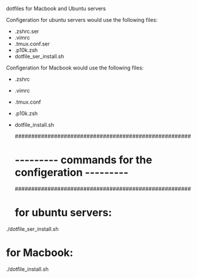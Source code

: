 dotfiles for Macbook and Ubuntu servers

Configeration for ubuntu servers would use the following files:
* .zshrc.ser
* .vimrc
* .tmux.conf.ser
* .p10k.zsh
* dotfile_ser_install.sh

Configeration for Macbook would use the following files:
* .zshrc
* .vimrc
* .tmux.conf
* .p10k.zsh
* dotfile_install.sh

  ######################################################
  # --------- commands for the configeration --------- #
  ######################################################
  # for ubuntu servers:
./dotfile_ser_install.sh

  # for Macbook:
./dotfile_install.sh
